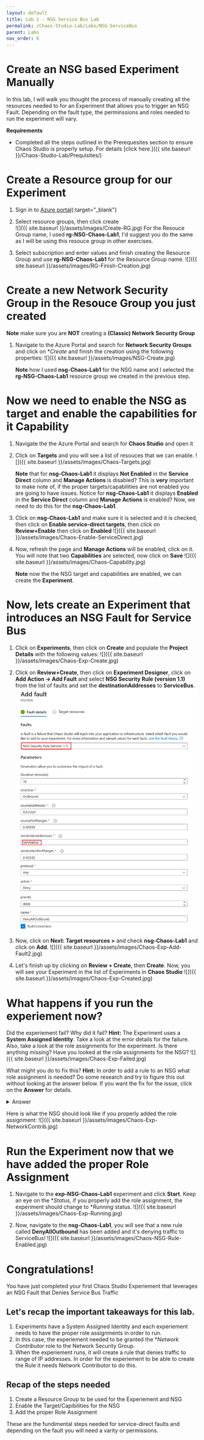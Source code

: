 ```yaml
---
layout: default
title: Lab 1 - NSG Service Bus Lab
permalink: /Chaos-Studio-Lab/Labs/NSG-ServiceBus
parent: Labs 
nav_order: 6
---
```

# Create an NSG based Experiment Manually
In this lab, I will walk you thought the process of manually creating all the resources needed to for an Experiment that allows you to trigger an NSG Fault. Depending on the fault type, the perminssions and roles needed to run the experiment will vary.

**Requirements**
- Completed all the steps outlined in the Prerequesites section to ensure Chaos Studio is properly setup. For details [click here.]({{ site.baseurl }}/Chaos-Studio-Lab/Prequisites/)

# Create a Resource group for our Experiment
1. Sign in to [Azure portal](https://portal.azure.com){:target="_blank"}

2. Select resource groups, then click create <br>
![]({{ site.baseurl }}/assets/images/Create-RG.jpg)
For the Resouce Group name, I used **rg-NSG-Chaos-Lab1**, I'd suggest you do the same as I will be using this resouce group in other exercises.

3. Select subscription and enter values and finish creating the Resource Group and use **rg-NSG-Chaos-Lab1** for the Resource Group name.
![]({{ site.baseurl }}/assets/images/RG-Finish-Creation.jpg)

# Create a new Network Security Group in the Resouce Group you just created
  **Note** make sure you are **NOT** creating a **(Classic) Network Security Group**
1. Navigate to the Azure Portal and search for **Network Security Groups** and click on **Create* and finish the creation using the following properties:
![]({{ site.baseurl }}/assets/images/NSG-Create.jpg)

   **Note** how I used **nsg-Chaos-Lab1** for the NSG name and I selected the **rg-NSG-Chaos-Lab1** resource group we created in the previous step.

# Now we need to enable the NSG as target and enable the capabilities for it  Capability
1. Navigate the the Azure Portal and search for **Chaos Studio** and open it

2. Click on **Targets** and you will see a list of resouces that we can enable.
![]({{ site.baseurl }}/assets/images/Chaos-Targets.jpg)

    **Note** that for **nsg-Chaos-Lab1** it displays **Not Enabled** in the **Service Direct** column and **Manage Actions** is disabled?  This is **very** important to make note of, if the proper targets/capabilities are not enabled you are going to have issues.  Notice for **nsg-Chaos-Lab1** it displays **Enabled** in the **Service Direct** column and **Manage Actions** is enabled?  Now, we need to do this for the **nsg-Chaos-Lab1**.

3. Click on **nsg-Chaos-Lab1** and make sure it is selected and it is checked, then click on **Enable service-direct targets**, then click on **Review+Enable** then click on **Enabled**
![]({{ site.baseurl }}/assets/images/Chaos-Enable-ServiceDirect.jpg)

4. Now, refresh the page and **Manage Actions** will be enabled, click on it.  You will note that two **Capabilities** are selected, now click on **Save**
![]({{ site.baseurl }}/assets/images/Chaos-Capability.jpg)

   **Note** now the the NSG target and capabilities are enabled, we can create the **Experiment**.

# Now, lets create an Experiment that introduces an NSG Fault for Service Bus
1. Click on **Experiments**, then click on **Create** and populate the **Project Details** with the following values:
![]({{ site.baseurl }}/assets/images/Chaos-Exp-Create.jpg)

2. Click on **Review+Create**, then click on **Experiment Designer**, click on **Add Action -> Add Fault** and select **NSG Security Rule (version 1.1)** from the list of faults and set the **destinationAddresses** to **ServiceBus**.
![](/assets/images/Chaos-Exp-Add-Fault.jpg)

3. Now, click on **Next: Target resources >** and check **nsg-Chaos-Lab1** and click on **Add**. 
![]({{ site.baseurl }}/assets/images/Chaos-Exp-Add-Fault2.jpg)

4. Let's finish up by clicking on **Review + Create**, then **Create**.  Now, you will see your Experiment in the list of Experiments in **Chaos Studio**
![]({{ site.baseurl }}/assets/images/Chaos-Exp-Created.jpg)

# What happens if you run the experiement now?
Did the experiement fail?  Why did it fail?  **Hint:** The Experiment uses a **System Assigned Identity**.  Take a look at the error details for the failure.  Also, take a look at the role assignments for the experiment.  Is there anything missing?  Have you looked at the role assignments for the NSG?
![]({{ site.baseurl }}/assets/images/Chaos-Exp-Failed.jpg)

What might you do to fix this? **Hint:** In order to add a rule to an NSG what role assignment is needed?  Do some research and try to figure this out without looking at the answer below.  If you want the fix for the issue, click on the **Answer** for details.
<details>
<summary>Answer</summary>
You need to grant the experiment Network Contributor permissions to the NSG.  Navigate to the NSG and and Add the role assignment for Network Contributor and make sure you add exp-NSG-Chaos-Lab1 as a member.
</details>

Here is what the NSG should look like if you properly added the role assignment:
![]({{ site.baseurl }}/assets/images/Chaos-Exp-NetworkContrib.jpg)

# Run the Experiment now that we have added the proper Role Assignment
1. Navigate to the **exp-NSG-Chaos-Lab1** experiment and click **Start**.  Keep an eye on the **Status*, if you properly add the role assignment, the experiment should change to **Running* status.
![]({{ site.baseurl }}/assets/images/Chaos-Exp-Running.jpg)

2. Now, navigate to the **nsg-Chaos-Lab1**, you will see that a new rule called **DenyAllOutbound** has been added and it's denying traffic to ServiceBus!
![]({{ site.baseurl }}/assets/images/Chaos-NSG-Rule-Enabled.jpg)

# Congratulations!
You have just completed your first Chaos Studio Experiement that leverages an NSG Fault that Denies Service Bus Traffic
## Let's recap the important takeaways for this lab.
1. Experiments have a System Assigned Identity and each experiement needs to have the proper role assignments in order to run.
2. In this case, the experiement needed to be granted the **Network Contributor* role to the Network Security Group.
3. When the experiement runs, it will create a rule that denies traffic to range of IP addresses.  In order for the experiement to be able to create the Rule it needs Network Contributor to do this.

## Recap of the steps needed
1. Create a Resource Group to be used for the Experiement and NSG
2. Enable the Target/Capibilities for the NSG
3. Add the proper Role Assignment

These are the fundimental steps needed for service-direct faults and depending on the fault you will need a varity or permissions.
